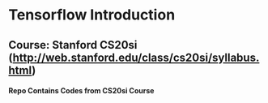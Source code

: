 # Tensorflow Introduction 
## Course: Stanford CS20si (http://web.stanford.edu/class/cs20si/syllabus.html)
#### Repo Contains Codes from CS20si Course 

